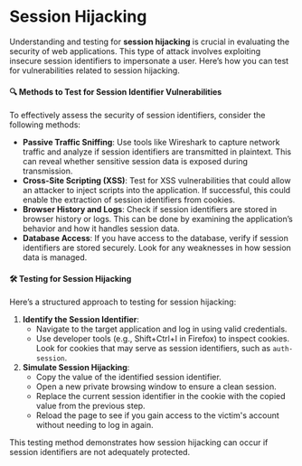 # Session Hijacking

Understanding and testing for **session hijacking** is crucial in evaluating the security of web applications. This type of attack involves exploiting insecure session identifiers to impersonate a user. Here’s how you can test for vulnerabilities related to session hijacking.

#### 🔍 Methods to Test for Session Identifier Vulnerabilities

To effectively assess the security of session identifiers, consider the following methods:

* **Passive Traffic Sniffing**: Use tools like Wireshark to capture network traffic and analyze if session identifiers are transmitted in plaintext. This can reveal whether sensitive session data is exposed during transmission.
* **Cross-Site Scripting (XSS)**: Test for XSS vulnerabilities that could allow an attacker to inject scripts into the application. If successful, this could enable the extraction of session identifiers from cookies.
* **Browser History and Logs**: Check if session identifiers are stored in browser history or logs. This can be done by examining the application’s behavior and how it handles session data.
* **Database Access**: If you have access to the database, verify if session identifiers are stored securely. Look for any weaknesses in how session data is managed.

#### 🛠️ Testing for Session Hijacking

Here’s a structured approach to testing for session hijacking:

1. **Identify the Session Identifier**:
   * Navigate to the target application and log in using valid credentials.
   * Use developer tools (e.g., Shift+Ctrl+I in Firefox) to inspect cookies. Look for cookies that may serve as session identifiers, such as `auth-session`.
2. **Simulate Session Hijacking**:
   * Copy the value of the identified session identifier.
   * Open a new private browsing window to ensure a clean session.
   * Replace the current session identifier in the cookie with the copied value from the previous step.
   * Reload the page to see if you gain access to the victim's account without needing to log in again.

This testing method demonstrates how session hijacking can occur if session identifiers are not adequately protected.
